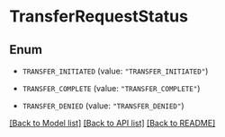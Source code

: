 # TransferRequestStatus

## Enum


* `TRANSFER_INITIATED` (value: `"TRANSFER_INITIATED"`)

* `TRANSFER_COMPLETE` (value: `"TRANSFER_COMPLETE"`)

* `TRANSFER_DENIED` (value: `"TRANSFER_DENIED"`)


[[Back to Model list]](../README.md#documentation-for-models) [[Back to API list]](../README.md#documentation-for-api-endpoints) [[Back to README]](../README.md)


